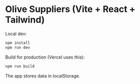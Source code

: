 # Olive Suppliers (Vite + React + Tailwind)

Local dev:
```bash
npm install
npm run dev
```

Build for production (Vercel uses this):
```bash
npm run build
```

The app stores data in localStorage.
